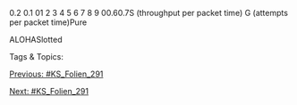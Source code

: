 0.2
0.1
01 2 3 4 5 6 7 8 9 00.60.7S (throughput per packet time)
G (attempts per packet time)Pure 
ALOHASlotted

   Tags & Topics:
   

[Previous: #KS_Folien_291](KS_Folien_291.md)

[Next: #KS_Folien_291](KS_Folien_291.md)